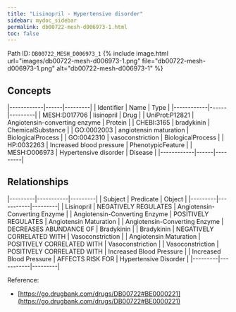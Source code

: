 ```yaml
---
title: "Lisinopril - Hypertensive disorder"
sidebar: mydoc_sidebar
permalink: db00722-mesh-d006973-1.html
toc: false 
---
```



Path ID: `DB00722_MESH_D006973_1`
{% include image.html url="images/db00722-mesh-d006973-1.png" file="db00722-mesh-d006973-1.png" alt="db00722-mesh-d006973-1" %}

## Concepts

|------------|------|---------|
| Identifier | Name | Type    |
|------------|------|---------|
| MESH:D017706 | lisinopril | Drug |
| UniProt:P12821 | Angiotensin-converting enzyme | Protein |
| CHEBI:3165 | bradykinin | ChemicalSubstance |
| GO:0002003 | angiotensin maturation | BiologicalProcess |
| GO:0042310 | vasoconstriction | BiologicalProcess |
| HP:0032263 | Increased blood pressure | PhenotypicFeature |
| MESH:D006973 | Hypertensive disorder | Disease |
|------------|------|---------|

## Relationships

|---------|-----------|---------|
| Subject | Predicate | Object  |
|---------|-----------|---------|
| Lisinopril | NEGATIVELY REGULATES | Angiotensin-Converting Enzyme |
| Angiotensin-Converting Enzyme | POSITIVELY REGULATES | Angiotensin Maturation |
| Angiotensin-Converting Enzyme | DECREASES ABUNDANCE OF | Bradykinin |
| Bradykinin | NEGATIVELY CORRELATED WITH | Vasoconstriction |
| Angiotensin Maturation | POSITIVELY CORRELATED WITH | Vasoconstriction |
| Vasoconstriction | POSITIVELY CORRELATED WITH | Increased Blood Pressure |
| Increased Blood Pressure | AFFECTS RISK FOR | Hypertensive Disorder |
|---------|-----------|---------|

Reference: 
  - [https://go.drugbank.com/drugs/DB00722#BE0000221](https://go.drugbank.com/drugs/DB00722#BE0000221)
